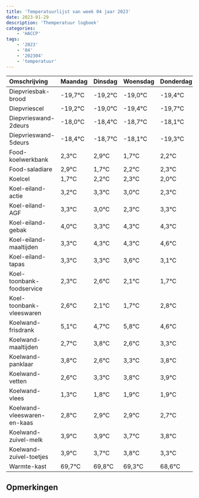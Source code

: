 ```yaml
---
title: 'Temperatuurlijst van week 04 jaar 2023'
date: 2023-01-29
description: 'Themperatuur logboek'
categories:
    - 'HACCP'
tags:
    - '2023'
    - '04'
    - '202304'
    - 'temperatuur'
---
```

|Omschrijving|Maandag|Dinsdag|Woensdag|Donderdag|Vrijdag|Zaterdag|Zondag|
|:---|:---|:---|:---|:---|:---|:---|:---|
|Diepvriesbak-brood|-19,7°C|-19,2°C|-19,0°C|-19,4°C|-19,7°C|-19,1°C|-20,3°C|
|Diepvriescel|-19,2°C|-19,0°C|-19,4°C|-19,7°C|-19,1°C|-20,3°C|-19,8°C|
|Diepvrieswand-2deurs|-18,0°C|-18,4°C|-18,7°C|-18,1°C|-19,3°C|-18,8°C|-18,7°C|
|Diepvrieswand-5deurs|-18,4°C|-18,7°C|-18,1°C|-19,3°C|-18,8°C|-18,7°C|-19,0°C|
|Food-koelwerkbank|2,3°C|2,9°C|1,7°C|2,2°C|2,3°C|2,0°C|1,3°C|
|Food-saladiare|2,9°C|1,7°C|2,2°C|2,3°C|2,0°C|1,3°C|2,3°C|
|Koelcel|1,7°C|2,2°C|2,3°C|2,0°C|1,3°C|2,3°C|2,3°C|
|Koel-eiland-actie|3,2°C|3,3°C|3,0°C|2,3°C|3,3°C|3,3°C|3,6°C|
|Koel-eiland-AGF|3,3°C|3,0°C|2,3°C|3,3°C|3,3°C|3,6°C|3,1°C|
|Koel-eiland-gebak|4,0°C|3,3°C|4,3°C|4,3°C|4,6°C|4,1°C|3,7°C|
|Koel-eiland-maaltijden|3,3°C|4,3°C|4,3°C|4,6°C|4,1°C|3,7°C|4,8°C|
|Koel-eiland-tapas|3,3°C|3,3°C|3,6°C|3,1°C|2,7°C|3,8°C|2,6°C|
|Koel-toonbank-foodservice|2,3°C|2,6°C|2,1°C|1,7°C|2,8°C|1,6°C|2,3°C|
|Koel-toonbank-vleeswaren|2,6°C|2,1°C|1,7°C|2,8°C|1,6°C|2,3°C|2,8°C|
|Koelwand-frisdrank|5,1°C|4,7°C|5,8°C|4,6°C|5,3°C|5,8°C|5,9°C|
|Koelwand-maaltijden|2,7°C|3,8°C|2,6°C|3,3°C|3,8°C|3,9°C|3,9°C|
|Koelwand-panklaar|3,8°C|2,6°C|3,3°C|3,8°C|3,9°C|3,9°C|3,7°C|
|Koelwand-vetten|2,6°C|3,3°C|3,8°C|3,9°C|3,9°C|3,7°C|3,8°C|
|Koelwand-vlees|1,3°C|1,8°C|1,9°C|1,9°C|1,7°C|1,8°C|1,3°C|
|Koelwand-vleeswaren-en-kaas|2,8°C|2,9°C|2,9°C|2,7°C|2,8°C|2,3°C|1,6°C|
|Koelwand-zuivel-melk|3,9°C|3,9°C|3,7°C|3,8°C|3,3°C|2,6°C|3,8°C|
|Koelwand-zuivel-toetjes|3,9°C|3,7°C|3,8°C|3,3°C|2,6°C|3,8°C|2,7°C|
|Warmte-kast|69,7°C|69,8°C|69,3°C|68,6°C|69,8°C|68,7°C|69,5°C|

## Opmerkingen


